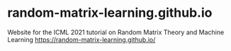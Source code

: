 # random-matrix-learning.github.io
Website for the ICML 2021 tutorial on Random Matrix Theory and Machine Learning https://random-matrix-learning.github.io/
